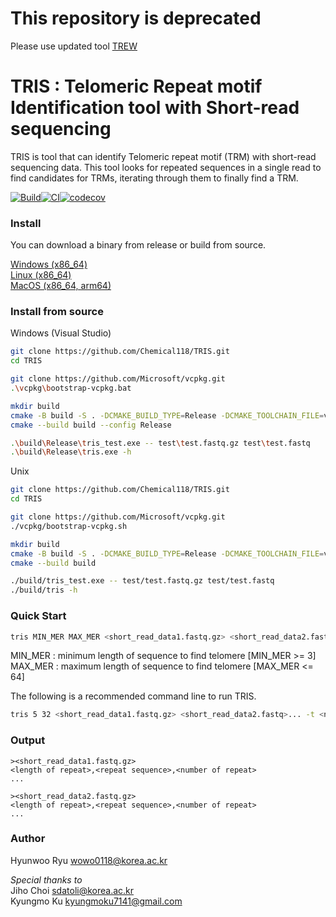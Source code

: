# This repository is deprecated
Please use updated tool [TREW](https://github.com/Chemical118/TREW)

TRIS : Telomeric Repeat motif Identification tool with Short-read sequencing
================
TRIS is tool that can identify Telomeric repeat motif (TRM) with short-read sequencing data. This tool looks for repeated sequences in a single read to find candidates for TRMs, iterating through them to finally find a TRM.

[![Build](https://github.com/Chemical118/TRIS/actions/workflows/build.yaml/badge.svg)](https://github.com/Chemical118/TRIS/actions/workflows/build.yaml)[![CI](https://github.com/Chemical118/TRIS/actions/workflows/ci.yaml/badge.svg)](https://github.com/Chemical118/TRIS/actions/workflows/ci.yaml)[![codecov](https://codecov.io/gh/Chemical118/TRIS/graph/badge.svg?token=WRDCVZUAWH)](https://codecov.io/gh/Chemical118/TRIS)

### Install
You can download a binary from release or build from source.

[Windows (x86_64)](https://github.com/Chemical118/TRIS/releases/latest/download/tris-windows-x86_64.tar.gz)  
[Linux (x86_64)](https://github.com/Chemical118/TRIS/releases/latest/download/tris-linux-x86_64.tar.gz)  
[MacOS (x86_64, arm64)](https://github.com/Chemical118/TRIS/releases/latest/download/tris-macos-universal.tar.gz)  

### Install from source
Windows (Visual Studio)
```sh
git clone https://github.com/Chemical118/TRIS.git
cd TRIS

git clone https://github.com/Microsoft/vcpkg.git
.\vcpkg\bootstrap-vcpkg.bat

mkdir build
cmake -B build -S . -DCMAKE_BUILD_TYPE=Release -DCMAKE_TOOLCHAIN_FILE=vcpkg\scripts\buildsystems\vcpkg.cmake
cmake --build build --config Release

.\build\Release\tris_test.exe -- test\test.fastq.gz test\test.fastq
.\build\Release\tris.exe -h
```

Unix
```sh
git clone https://github.com/Chemical118/TRIS.git
cd TRIS

git clone https://github.com/Microsoft/vcpkg.git
./vcpkg/bootstrap-vcpkg.sh

mkdir build
cmake -B build -S . -DCMAKE_BUILD_TYPE=Release -DCMAKE_TOOLCHAIN_FILE=vcpkg/scripts/buildsystems/vcpkg.cmake
cmake --build build

./build/tris_test.exe -- test/test.fastq.gz test/test.fastq
./build/tris -h
```

### Quick Start
```sh
tris MIN_MER MAX_MER <short_read_data1.fastq.gz> <short_read_data2.fastq>... -t <number of threads> 
```
MIN_MER : minimum length of sequence to find telomere [MIN_MER >= 3]  
MAX_MER : maximum length of sequence to find telomere [MAX_MER <= 64]  

The following is a recommended command line to run TRIS.
```sh
tris 5 32 <short_read_data1.fastq.gz> <short_read_data2.fastq>... -t <number of threads> 
```

### Output
```
><short_read_data1.fastq.gz>
<length of repeat>,<repeat sequence>,<number of repeat>
...

><short_read_data2.fastq.gz>
<length of repeat>,<repeat sequence>,<number of repeat>
...
```

### Author
Hyunwoo Ryu <wowo0118@korea.ac.kr>

*Special thanks to*  
Jiho Choi <sdatoli@korea.ac.kr>  
Kyungmo Ku <kyungmoku7141@gmail.com>
